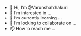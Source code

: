 - 👋 Hi, I’m @Varunshahthakuri
- 👀 I’m interested in ...
- 🌱 I’m currently learning ...
- 💞️ I’m looking to collaborate on ...
- 📫 How to reach me ...

<!---
Varunshahthakuri/Varunshahthakuri is a ✨ special ✨ repository because its `README.md` (this file) appears on your GitHub profile.
You can click the Preview link to take a look at your changes.
--->
